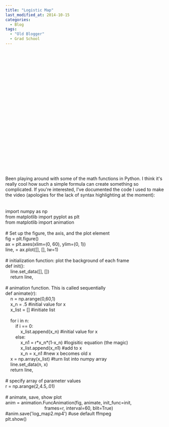 ```yaml
---
title: "Logistic Map"
last_modified_at: 2014-10-15
categories:
  - Blog
tags:
  - "Old Blogger"
  - Grad School
---
```

<link href="http://alexgorbatchev.com/pub/sh/current/styles/shCore.css" rel="stylesheet" type="text/css"></link> 
<link href="http://alexgorbatchev.com/pub/sh/current/styles/shThemeDefault.css" rel="stylesheet" type="text/css"></link> 
<script src="http://alexgorbatchev.com/pub/sh/current/scripts/shBrushPython.js" type="text/javascript"></script> 
<script language="javascript"> 
SyntaxHighlighter.config.bloggerMode = true;
SyntaxHighlighter.config.clipboardSwf = 'http://alexgorbatchev.com/pub/sh/current/scripts/clipboard.swf';
SyntaxHighlighter.all();
</script>
<br />
<div class="separator" style="clear: both; text-align: center;">
<object class="BLOG_video_class" contentid="8657c5108ff0b711" height="355" id="BLOG_video-8657c5108ff0b711" width="427"></object></div>
<br />
Been playing around with some of the math functions in Python. I think it's really cool how such a simple formula can create something so complicated. If you're interested, I've documented the code I used to make the video (apologies for the lack of syntax highlighting at the moment):
<br />
<br />
<br />
import numpy as np<br />
from matplotlib import pyplot as plt<br />
from matplotlib import animation<br />
<br />
# Set up the figure, the axis, and the plot element<br />
fig = plt.figure()<br />
ax = plt.axes(xlim=(0, 60), ylim=(0, 1))<br />
line, = ax.plot([], [], lw=1)<br />
<br />
# initialization function: plot the background of each frame<br />
def init():<br />
&nbsp; &nbsp; line.set_data([], [])<br />
&nbsp; &nbsp; return line,<br />
<br />
# animation function. This is called sequentially<br />
def animate(r):<br />
&nbsp; &nbsp; n = np.arange(0,60,1)<br />
&nbsp; &nbsp; x_n = .5 #initial value for x<br />
&nbsp; &nbsp; x_list = [] #initiate list<br />
<br />
&nbsp; &nbsp; for i in n:<br />
&nbsp; &nbsp; &nbsp; &nbsp; if i == 0:<br />
&nbsp; &nbsp; &nbsp; &nbsp; &nbsp; &nbsp; x_list.append(x_n) #initial value for x<br />
&nbsp; &nbsp; &nbsp; &nbsp; else:<br />
&nbsp; &nbsp; &nbsp; &nbsp; &nbsp; &nbsp; x_n1 = r*x_n*(1-x_n) #logisitic equation (the magic)<br />
&nbsp; &nbsp; &nbsp; &nbsp; &nbsp; &nbsp; x_list.append(x_n1) #add to x<br />
&nbsp; &nbsp; &nbsp; &nbsp; &nbsp; &nbsp; x_n = x_n1 #new x becomes old x<br />
&nbsp; &nbsp; x = np.array(x_list) #turn list into numpy array<br />
&nbsp; &nbsp; line.set_data(n, x)<br />
&nbsp; &nbsp; return line,<br />
<br />
# specify array of parameter values<br />
r = np.arange(2,4.5,.01)<br />
<br />
# animate, save, show plot<br />
anim = animation.FuncAnimation(fig, animate, init_func=init,<br />
&nbsp; &nbsp; &nbsp; &nbsp; &nbsp; &nbsp; &nbsp; &nbsp; &nbsp; &nbsp; &nbsp; &nbsp; &nbsp; &nbsp; &nbsp; &nbsp;frames=r, interval=60, blit=True)<br />
#anim.save('log_map2.mp4') #use default ffmpeg<br />
plt.show()
